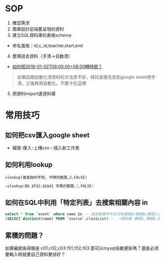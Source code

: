 

# SOP

1. 確認需求
2. 簡單設計前端要呈現的資料
3. 建立SQL資料庫的表格schema
- 命名風格：id,c_id,teacher,start,end 
4. 整理過去資料（手清->自動清）
- [如何把2019-01-02T09:00:00+08:00轉時間？](時間語法.md)
> 如果前期自動化清資料的方法弄不好，拜託直接先丟到google sheet用手清，之後再用自動化，不要卡在這裡
5. 把資料import進資料庫	

# 常用技巧

## 如何把csv匯入google sheet

- 檔案-匯入-上傳csv－插入新工作表

## 如何利用lookup

`vlookup(被查詢的字詞, 字典的範圍,2,FALSE)`

```s
=vlookup(B6,$F$2:$G$41 字典的範圍,2,FALSE)
```

## 如何在SQL中利用「特定列表」去搜索相關內容 in 

```sql
select * from `event` where name in -- 查查看事件中任何有課程A/課程B/課程C/課程D 的事件
(SELECT distinct(name) FROM `course`.classList) -- 一個列表 課程A,課程B,課程C,課程D
```

## 累積的問題？

如果編號長得像是
c01,c02,c03
f01,f02,f03
那可以mysql自動更新嗎？還是必須要輸入時就要自己資料要排好？